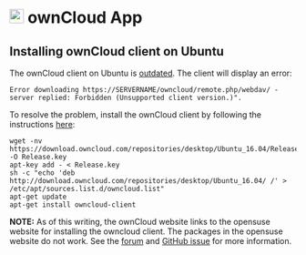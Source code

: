 # <img src="/img/owncloud-logo.png" width="25px"> ownCloud App

## Installing ownCloud client on Ubuntu

The ownCloud client on Ubuntu is [outdated](https://bugs.launchpad.net/ubuntu/+source/owncloud-client/+bug/1718308).
The client will display an error:
```
Error downloading https://SERVERNAME/owncloud/remote.php/webdav/ - server replied: Forbidden (Unsupported client version.)".
```

To resolve the problem, install the ownCloud client by following the instructions [here](https://download.owncloud.com/repositories/desktop/download/):

```
wget -nv https://download.owncloud.com/repositories/desktop/Ubuntu_16.04/Release.key -O Release.key
apt-key add - < Release.key
sh -c "echo 'deb http://download.owncloud.com/repositories/desktop/Ubuntu_16.04/ /' > /etc/apt/sources.list.d/owncloud.list"
apt-get update
apt-get install owncloud-client
```

**NOTE:** As of this writing, the ownCloud website links to the opensuse website for installing the owncloud client.
The packages in the opensuse website do not work. See the [forum](https://central.owncloud.org/t/repository-bug-on-ubuntu-16-04/9546/7)
and [GitHub issue](https://github.com/owncloud/client/issues/6034) for more information.

